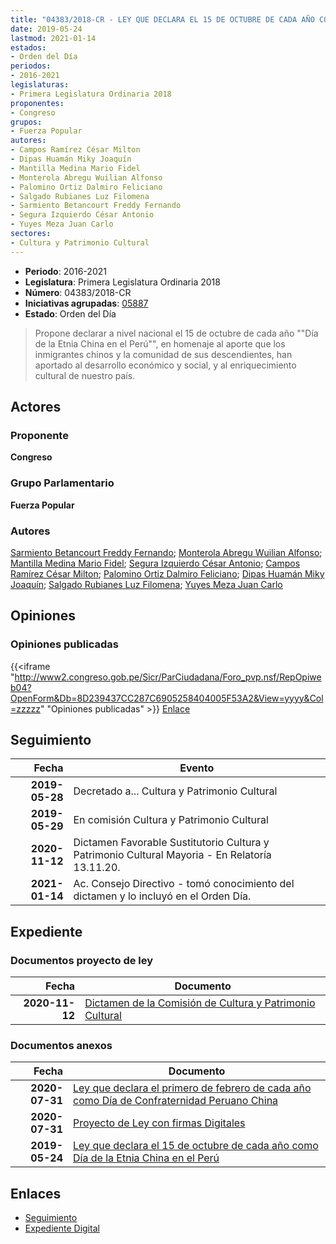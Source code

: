 ```yaml
---
title: "04383/2018-CR - LEY QUE DECLARA EL 15 DE OCTUBRE DE CADA AÑO COMO 'DÍA DE LA ETNIA CHINA EN EL PERÚ'"
date: 2019-05-24
lastmod: 2021-01-14
estados:
- Orden del Día
periodos:
- 2016-2021
legislaturas:
- Primera Legislatura Ordinaria 2018
proponentes:
- Congreso
grupos:
- Fuerza Popular
autores:
- Campos Ramírez César Milton
- Dipas Huamán Miky Joaquín
- Mantilla Medina Mario Fidel
- Monterola Abregu Wuilian Alfonso
- Palomino Ortiz Dalmiro Feliciano
- Salgado Rubianes Luz Filomena
- Sarmiento Betancourt Freddy Fernando
- Segura Izquierdo César Antonio
- Yuyes Meza Juan Carlo
sectores:
- Cultura y Patrimonio Cultural
---
```

- **Periodo**: 2016-2021
- **Legislatura**: Primera Legislatura Ordinaria 2018
- **Número**: 04383/2018-CR
- **Iniciativas agrupadas**: [05887](../../05800/05887)
- **Estado**: Orden del Día

> Propone declarar a nivel nacional el 15 de octubre de cada año ""Día de la Etnia China en el Perú"", en homenaje al aporte que los inmigrantes chinos y la comunidad de sus descendientes, han aportado al desarrollo económico y social, y al enriquecimiento cultural de nuestro país.


## Actores

### Proponente

**Congreso**

### Grupo Parlamentario

**Fuerza Popular**

### Autores

[Sarmiento Betancourt Freddy Fernando](mailto:mailto:fsarmiento@congreso.gob.pe); [Monterola Abregu Wuilian Alfonso](mailto:mailto:wmonterola@congreso.gob.pe); [Mantilla Medina Mario Fidel](mailto:mailto:mmantilla@congreso.gob.pe); [Segura Izquierdo César Antonio](mailto:mailto:csegura@congreso.gob.pe); [Campos Ramírez César Milton](mailto:mailto:ccampos@congreso.gob.pe); [Palomino Ortiz Dalmiro Feliciano](mailto:mailto:dfpalomino@congreso.gob.pe); [Dipas Huamán Miky Joaquín](mailto:mailto:mdipas@congreso.gob.pe); [Salgado Rubianes Luz Filomena](mailto:mailto:lsalgado@congreso.gob.pe); [Yuyes Meza Juan Carlo](mailto:mailto:jyuyes@congreso.gob.pe)

## Opiniones

### Opiniones publicadas

{{<iframe "http://www2.congreso.gob.pe/Sicr/ParCiudadana/Foro_pvp.nsf/RepOpiweb04?OpenForm&Db=8D239437CC287C6905258404005F53A2&View=yyyy&Col=zzzzz" "Opiniones publicadas" >}}
[Enlace](http://www2.congreso.gob.pe/Sicr/ParCiudadana/Foro_pvp.nsf/RepOpiweb04?OpenForm&Db=8D239437CC287C6905258404005F53A2&View=yyyy&Col=zzzzz)


## Seguimiento

| Fecha | Evento |
|------:|--------|
| **2019-05-28** | Decretado a... Cultura y Patrimonio Cultural |
| **2019-05-29** | En comisión Cultura y Patrimonio Cultural |
| **2020-11-12** | Dictamen Favorable Sustitutorio Cultura y Patrimonio Cultural Mayoria - En Relatoría 13.11.20. |
| **2021-01-14** | Ac. Consejo Directivo - tomó conocimiento del dictamen y lo incluyó en el Orden Día. |

## Expediente

### Documentos proyecto de ley

| Fecha | Documento |
|------:|-----------|
| **2020-11-12** | [Dictamen de la Comisión de Cultura y Patrimonio Cultural](http://www.leyes.congreso.gob.pe/Documentos/2016_2021/Dictamenes/Proyectos_de_Ley/04383DC05MAY20201112.pdf) |

### Documentos anexos

| Fecha | Documento |
|------:|-----------|
| **2020-07-31** | [Ley que declara el primero de febrero de cada año como Día de Confraternidad Peruano China](http://www.leyes.congreso.gob.pe/Documentos/2016_2021/Proyectos_de_Ley_y_de_Resoluciones_Legislativas/PL05887-20200731.pdf) |
| **2020-07-31** | [Proyecto de Ley con firmas Digitales](http://www.leyes.congreso.gob.pe/Documentos/2016_2021/Proyectos_de_Ley_y_de_Resoluciones_Legislativas/Proyectos_Firmas_digitales/PL05887.pdf) |
| **2019-05-24** | [Ley que declara el 15 de octubre de cada año como Día de la Etnia China en el Perú](http://www.leyes.congreso.gob.pe/Documentos/2016_2021/Proyectos_de_Ley_y_de_Resoluciones_Legislativas/PL0438320190524.pdf) |

## Enlaces

- [Seguimiento](http://www2.congreso.gob.pe/Sicr/TraDocEstProc/CLProLey2016.nsf/f7fff46988ca05b1052578e100829cc7/fa5c10db53f410c60525840400687b39?OpenDocument)
- [Expediente Digital](http://www2.congreso.gob.pe/Sicr/TraDocEstProc/Expvirt_2011.nsf/visbusqptramdoc1621/04383?opendocument)


